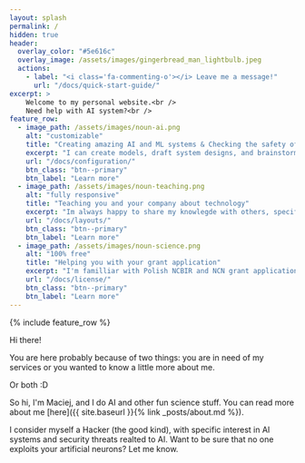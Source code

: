```yaml
---
layout: splash
permalink: /
hidden: true
header:
  overlay_color: "#5e616c"
  overlay_image: /assets/images/gingerbread_man_lightbulb.jpeg
  actions:
    - label: "<i class='fa-commenting-o'></i> Leave me a message!"
      url: "/docs/quick-start-guide/"
excerpt: >
    Welcome to my personal website.<br />
    Need help with AI system?<br />
feature_row:
  - image_path: /assets/images/noun-ai.png
    alt: "customizable"
    title: "Creating amazing AI and ML systems & Checking the safety of your AI systems "
    excerpt: "I can create models, draft system designs, and brainstorm solutions with you. I am very keen on discusing these kind of problems so feel free to just reach out. "
    url: "/docs/configuration/"
    btn_class: "btn--primary"
    btn_label: "Learn more"
  - image_path: /assets/images/noun-teaching.png
    alt: "fully responsive"
    title: "Teaching you and your company about technology"
    excerpt: "Im always happy to share my knowlegde with others, specifically on topics of: Python, Machine Learning, Computer Vision, AI and system design."
    url: "/docs/layouts/"
    btn_class: "btn--primary"
    btn_label: "Learn more"
  - image_path: /assets/images/noun-science.png
    alt: "100% free"
    title: "Helping you with your grant application"
    excerpt: "I'm familliar with Polish NCBIR and NCN grant application processes, but feel free to talk about other sources."
    url: "/docs/license/"
    btn_class: "btn--primary"
    btn_label: "Learn more"      
---
```

{% include feature_row %}



Hi there! 

You are here probably because of two things: you are in need of my services or you wanted to know a little more about me. 

Or both :D 

So hi, I'm Maciej, and I do AI and other fun science stuff. You can read more about me [here]({{ site.baseurl }}{% link _posts/about.md %}).

I consider myself a Hacker (the good kind), with specific interest in AI systems and security threats realted to AI. Want to be sure that no one exploits your artificial neurons? Let me know.
